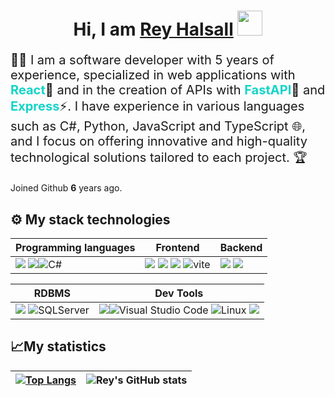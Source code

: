 <div align="center">      
    <h1>Hi, I am <a href="https://www.linkedin.com/in/rey-halsall/" target="_blank">Rey Halsall</a>   
        <img src="https://media.giphy.com/media/hvRJCLFzcasrR4ia7z/giphy.gif" width="40">  
    </h1> 
</div>  
<div align="left"> 
    <p style="font-size: 20px">👨‍💻 I am a software developer with 5 years of experience, specialized in web applications with <span style="font-weight:bold; color:#14d4c9">React</span>🚀 and in the creation of APIs with <span style="font-weight:bold; color:#14d4c9">FastAPI</span>🐍 and <span style="font-weight:bold; color:#14d4c9">Express</span>⚡. I have experience in various languages ​​such as C#, Python, JavaScript and TypeScript 🌐, and I focus on offering innovative and high-quality technological solutions tailored to each project. 🏆</p> 
    <p>Joined Github <span style="font-weight: bold">6</span> years ago.
    </p>
</div>

## ⚙ My stack technologies

|Programming languages|Frontend|Backend|
|---|---|---|
|<img src="https://img.shields.io/badge/TypeScript-007ACC?style=for-the-badge&logo=typescript&logoColor=white"> <img src="https://img.shields.io/badge/python-3474a7.svg?style=for-the-badge&logo=python&logoColor=white"/>![C#](https://img.shields.io/badge/CSharp-603278.svg?style=for-the-badge&logo=csharp&logoColor=white) | <img src="https://img.shields.io/badge/React-1399c4?style=for-the-badge&logo=react&logoColor=white" /> <img src="https://img.shields.io/badge/astro-060913?style=for-the-badge&logo=astro&logoColor=white"/> <img src="https://img.shields.io/badge/NextJS-000000?style=for-the-badge&logo=next.js&logoColor=white"/>   ![vite](https://img.shields.io/badge/vite-646cff.svg?style=for-the-badge&logo=vite&logoColor=white)|<img src="https://img.shields.io/badge/express-010409.svg?style=for-the-badge&logo=express&logoColor=white" />  <img src="https://img.shields.io/badge/fastapi-009789.svg?style=for-the-badge&logo=fastapi&logoColor=white" />| |

|RDBMS|Dev Tools|
|---|---|
<img src="https://img.shields.io/badge/PostgreSQL-316192?style=for-the-badge&logo=postgresql&logoColor=white"/> ![SQLServer](https://img.shields.io/badge/sqlserver-7b5253.svg?style=for-the-badge&logo=&logoColor=white) | <img src="https://img.shields.io/badge/GIT-E44C30?style=for-the-badge&logo=git&logoColor=white"/>![Visual Studio Code](https://img.shields.io/badge/Visual%20Studio%20Code-0078d7.svg?style=for-the-badge&logo=visual-studio-code&logoColor=white) ![Linux](https://img.shields.io/badge/Linux-FCC624?style=for-the-badge&logo=linux&logoColor=black) <img src="https://img.shields.io/badge/Docker-2CA5E0?style=for-the-badge&logo=docker&logoColor=white"/>|

## 📈My statistics
|[![Top Langs](https://github-readme-stats.vercel.app/api/top-langs/?username=reduhq&show_icons=true&theme=city_lights)](https://github.com/ivangcode/github-readme-stats)|![Rey's GitHub stats](https://github-readme-stats.vercel.app/api?username=reduhq&theme=react&show_icons=true&hide=contribs,prs)|
|---|---|